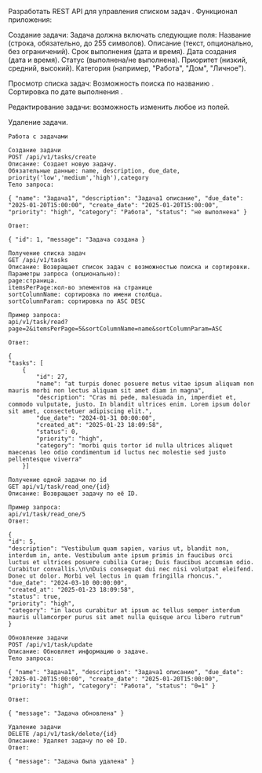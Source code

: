 Разработать REST API для управления списком задач .
Функционал приложения:
    
Создание задачи: Задача должна включать следующие поля:
    Название (строка, обязательно, до 255 символов).
    Описание (текст, опционально, без ограничений).
    Срок выполнения (дата и время).
    Дата создания (дата и время).
    Статус (выполнена/не выполнена).
    Приоритет (низкий, средний, высокий).
    Категория (например, "Работа", "Дом", "Личное").

Просмотр списка задач:
    Возможность поиска по названию .
    Сортировка по дате выполнения .

Редактирование задачи: возможность изменить любое из полей.

Удаление задачи.


    Работа с задачами
    
    Создание задачи
    POST /api/v1/tasks/create
    Описание: Создает новую задачу.
    Обязательные данные: name, description, due_date, priority('low','medium','high'),category
    Тело запроса:

    { "name": "Задача1", "description": "Задача1 описание", "due_date": "2025-01-20T15:00:00", "create_date": "2025-01-20T15:00:00", "priority": "high", "category": "Работа", "status": "не выполнена" }

    Ответ:

    { "id": 1, "message": "Задача создана }

    Получение списка задач
    GET /api/v1/tasks
    Описание: Возвращает список задач с возможностью поиска и сортировки.
    Параметры запроса (опционально):
    page:страница.
    itemsPerPage:кол-во элементов на странице
    sortColumnName: сортировка по имени столбца.
    sortColumnParam: сортировка по ASC DESC

    Пример запроса:
    api/v1/task/read?page=2&itemsPerPage=5&sortColumnName=name&sortColumnParam=ASC

    Ответ:

    {
    "tasks": [
        {
            "id": 27,
            "name": "at turpis donec posuere metus vitae ipsum aliquam non mauris morbi non lectus aliquam sit amet diam in magna",
            "description": "Cras mi pede, malesuada in, imperdiet et, commodo vulputate, justo. In blandit ultrices enim. Lorem ipsum dolor sit amet, consectetuer adipiscing elit.",
            "due_date": "2024-01-31 00:00:00",
            "created_at": "2025-01-23 18:09:58",
            "status": 0,
            "priority": "high",
            "category": "morbi quis tortor id nulla ultrices aliquet maecenas leo odio condimentum id luctus nec molestie sed justo pellentesque viverra"
        }]

    Получение одной задачи по id
    GET api/v1/task/read_one/{id}
    Описание: Возвращает задачу по её ID.

    Пример запроса:
    api/v1/task/read_one/5
    Ответ:

    {
    "id": 5,
    "description": "Vestibulum quam sapien, varius ut, blandit non, interdum in, ante. Vestibulum ante ipsum primis in faucibus orci luctus et ultrices posuere cubilia Curae; Duis faucibus accumsan odio. Curabitur convallis.\n\nDuis consequat dui nec nisi volutpat eleifend. Donec ut dolor. Morbi vel lectus in quam fringilla rhoncus.",
    "due_date": "2024-03-10 00:00:00",
    "created_at": "2025-01-23 18:09:58",
    "status": true,
    "priority": "high",
    "category": "in lacus curabitur at ipsum ac tellus semper interdum mauris ullamcorper purus sit amet nulla quisque arcu libero rutrum"
    }

    Обновление задачи
    POST /api/v1/task/update
    Описание: Обновляет информацию о задаче.
    Тело запроса:

    { "name": "Задача1", "description": "Задача1 описание", "due_date": "2025-01-20T15:00:00", "create_date": "2025-01-20T15:00:00", "priority": "high", "category": "Работа", "status": "0=1" }

    Ответ:

    { "message": "Задача обновлена" }

    Удаление задачи
    DELETE /api/v1/task/delete/{id}
    Описание: Удаляет задачу по её ID.
    Ответ:

    { "message": "Задача была удалена" }
